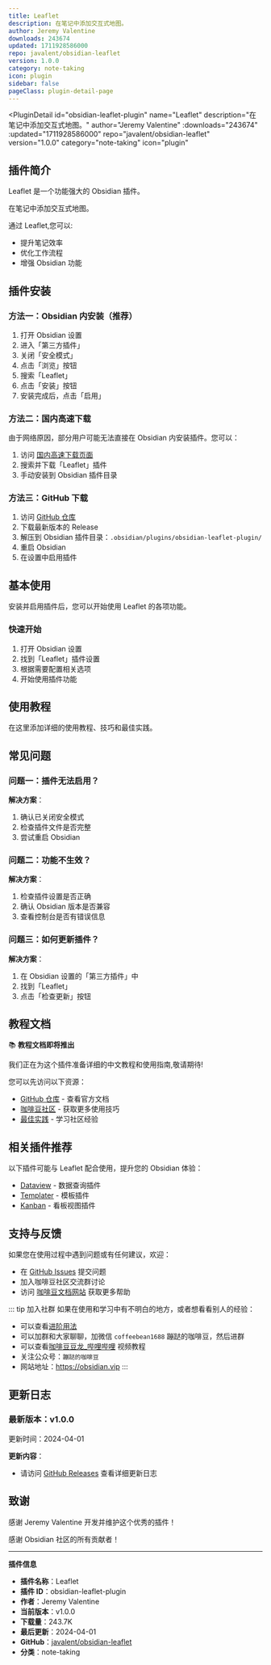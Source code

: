 ```yaml
---
title: Leaflet
description: 在笔记中添加交互式地图。
author: Jeremy Valentine
downloads: 243674
updated: 1711928586000
repo: javalent/obsidian-leaflet
version: 1.0.0
category: note-taking
icon: plugin
sidebar: false
pageClass: plugin-detail-page
---
```


<PluginDetail
  id="obsidian-leaflet-plugin"
  name="Leaflet"
  description="在笔记中添加交互式地图。"
  author="Jeremy Valentine"
  :downloads="243674"
  :updated="1711928586000"
  repo="javalent/obsidian-leaflet"
  version="1.0.0"
  category="note-taking"
  icon="plugin"
>

<!-- AUTO_GENERATED_START -->
## 插件简介

Leaflet 是一个功能强大的 Obsidian 插件。

在笔记中添加交互式地图。

通过 Leaflet,您可以:

- 提升笔记效率
- 优化工作流程
- 增强 Obsidian 功能

<!-- AUTO_GENERATED_END -->

<!-- AUTO_GENERATED_START -->
## 插件安装

### 方法一：Obsidian 内安装（推荐）

1. 打开 Obsidian 设置
2. 进入「第三方插件」
3. 关闭「安全模式」
4. 点击「浏览」按钮
5. 搜索「Leaflet」
6. 点击「安装」按钮
7. 安装完成后，点击「启用」

### 方法二：国内高速下载

由于网络原因，部分用户可能无法直接在 Obsidian 内安装插件。您可以：

1. 访问 [国内高速下载页面](/zh/documentation/obsidian-plugins-download.html)
2. 搜索并下载「Leaflet」插件
3. 手动安装到 Obsidian 插件目录

### 方法三：GitHub 下载

1. 访问 [GitHub 仓库](https://github.com/javalent/obsidian-leaflet)
2. 下载最新版本的 Release
3. 解压到 Obsidian 插件目录：`.obsidian/plugins/obsidian-leaflet-plugin/`
4. 重启 Obsidian
5. 在设置中启用插件

## 基本使用

安装并启用插件后，您可以开始使用 Leaflet 的各项功能。

### 快速开始

1. 打开 Obsidian 设置
2. 找到「Leaflet」插件设置
3. 根据需要配置相关选项
4. 开始使用插件功能

<!-- AUTO_GENERATED_END -->

<!-- CUSTOM_CONTENT_START:tutorial -->
## 使用教程

在这里添加详细的使用教程、技巧和最佳实践。

<!-- CUSTOM_CONTENT_END:tutorial -->

<!-- SHARED_CONTENT_START -->
## 常见问题

### 问题一：插件无法启用？

**解决方案**：
1. 确认已关闭安全模式
2. 检查插件文件是否完整
3. 尝试重启 Obsidian

### 问题二：功能不生效？

**解决方案**：
1. 检查插件设置是否正确
2. 确认 Obsidian 版本是否兼容
3. 查看控制台是否有错误信息

### 问题三：如何更新插件？

**解决方案**：
1. 在 Obsidian 设置的「第三方插件」中
2. 找到「Leaflet」
3. 点击「检查更新」按钮

## 教程文档

📚 **教程文档即将推出**

我们正在为这个插件准备详细的中文教程和使用指南,敬请期待!

您可以先访问以下资源：
- [GitHub 仓库](https://github.com/javalent/obsidian-leaflet) - 查看官方文档
- [咖啡豆社区](/zh/bases/) - 获取更多使用技巧
- [最佳实践](/zh/best-practices/) - 学习社区经验

## 相关插件推荐

以下插件可能与 Leaflet 配合使用，提升您的 Obsidian 体验：

- [Dataview](/zh/plugins/dataview.html) - 数据查询插件
- [Templater](/zh/plugins/templater-obsidian.html) - 模板插件
- [Kanban](/zh/plugins/obsidian-kanban.html) - 看板视图插件

## 支持与反馈

如果您在使用过程中遇到问题或有任何建议，欢迎：

- 在 [GitHub Issues](https://github.com/javalent/obsidian-leaflet/issues) 提交问题
- 加入咖啡豆社区交流群讨论
- 访问 [咖啡豆文档网站](https://obsidian.vip) 获取更多帮助

::: tip 加入社群
如果在使用和学习中有不明白的地方，或者想看看别人的经验：
- 可以查看[进阶用法](/zh/advanced)
- 可以加群和大家聊聊，加微信 `coffeebean1688` 蹦跶的咖啡豆，然后进群
- 可以查看[咖啡豆豆龙_哔哩哔哩](https://space.bilibili.com/618777356) 视频教程
- 关注公众号：`蹦跶的咖啡豆`
- 网站地址：https://obsidian.vip
:::
<!-- SHARED_CONTENT_END -->

<!-- AUTO_GENERATED_START -->
## 更新日志

### 最新版本：v1.0.0

更新时间：2024-04-01

**更新内容**：
- 请访问 [GitHub Releases](https://github.com/javalent/obsidian-leaflet/releases) 查看详细更新日志

## 致谢

感谢 Jeremy Valentine 开发并维护这个优秀的插件！

感谢 Obsidian 社区的所有贡献者！

---

**插件信息**
- **插件名称**：Leaflet
- **插件 ID**：obsidian-leaflet-plugin
- **作者**：Jeremy Valentine
- **当前版本**：v1.0.0
- **下载量**：243.7K
- **最后更新**：2024-04-01
- **GitHub**：[javalent/obsidian-leaflet](https://github.com/javalent/obsidian-leaflet)
- **分类**：note-taking
<!-- AUTO_GENERATED_END -->

</PluginDetail>

